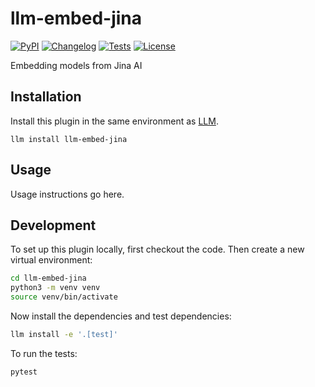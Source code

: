 # llm-embed-jina

[![PyPI](https://img.shields.io/pypi/v/llm-embed-jina.svg)](https://pypi.org/project/llm-embed-jina/)
[![Changelog](https://img.shields.io/github/v/release/simonw/llm-embed-jina?include_prereleases&label=changelog)](https://github.com/simonw/llm-embed-jina/releases)
[![Tests](https://github.com/simonw/llm-embed-jina/workflows/Test/badge.svg)](https://github.com/simonw/llm-embed-jina/actions?query=workflow%3ATest)
[![License](https://img.shields.io/badge/license-Apache%202.0-blue.svg)](https://github.com/simonw/llm-embed-jina/blob/main/LICENSE)

Embedding models from Jina AI

## Installation

Install this plugin in the same environment as [LLM](https://llm.datasette.io/).

    llm install llm-embed-jina

## Usage

Usage instructions go here.

## Development

To set up this plugin locally, first checkout the code. Then create a new virtual environment:
```bash
cd llm-embed-jina
python3 -m venv venv
source venv/bin/activate
```
Now install the dependencies and test dependencies:
```bash
llm install -e '.[test]'
```
To run the tests:
```bash
pytest
```
